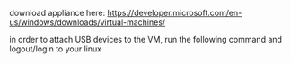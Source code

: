 download appliance here: https://developer.microsoft.com/en-us/windows/downloads/virtual-machines/

in order to attach USB devices to the VM, run the following command and logout/login to your linux
```sudo adduser $USER vboxusers

